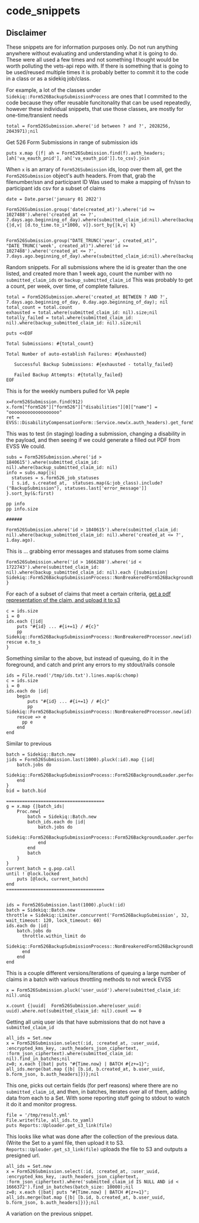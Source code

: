 # code_snippets

## Disclaimer
These snippets are for information purposes only. Do not run anything anywhere without evaluating and understanding what it is going to do. 
These were all used a few times and not something I thought would be worth polluting the vets-api repo with. If there is something that is going to be used/reused multiple times it is probably better to commit it to the code in a class or as a sidekiq job/class. 

For example, a lot of the classes under `Sidekiq::Form526BackupSubmissionProcess` are ones that I commited to the code because they offer reusable funcitonality that can be used repeatedly, however these individual snippets, that use those classes, are mostly for one-time/transient needs


```
total = Form526Submission.where('id between ? and ?', 2028256, 2043971);nil
```
Get 526 Form Submissions in range of submission ids 



```
puts x.map {|f| ah = Form526Submission.find(f).auth_headers; [ah['va_eauth_pnid'], ah['va_eauth_pid']].to_csv}.join
```
When `x` is an arrary of `Form526Submission` ids, loop over them all, get the `Form526Submission` object's auth headers. From that, grab the filenumber/ssn and participant ID
Was used to make a mapping of fn/ssn to participant ids csv for a subset of claims



```
date = Date.parse('january 01 2022')

Form526Submission.group('date(created_at)').where('id >= 1027488').where('created_at <= ?', 7.days.ago.beginning_of_day).where(submitted_claim_id:nil).where(backup_submitted_claim_id:nil).count(:id).map {|d,v| [d.to_time.to_i*1000, v]}.sort_by{|k,v| k}


Form526Submission.group("DATE_TRUNC('year', created_at)", "DATE_TRUNC('week', created_at)").where('id >= 1027488').where('created_at <= ?', 7.days.ago.beginning_of_day).where(submitted_claim_id:nil).where(backup_submitted_claim_id:nil).count(:id)

```
Random snippets. For all submissions where the id is greater than the one listed, and created more than 1 week ago, count the number with no `submitted_claim_ids` or `backup_submitted_claim_id`
This was probably to get a count, per week, over time, of complete failures. 


```
total = Form526Submission.where('created_at BETWEEN ? AND ?', 7.days.ago.beginning_of_day, 0.day.ago.beginning_of_day); nil
total_count = total.count
exhausted = total.where(submitted_claim_id: nil).size;nil
totally_failed = total.where(submitted_claim_id: nil).where(backup_submitted_claim_id: nil).size;nil

puts <<EOF

Total Submissions: #{total_count}

Total Number of auto-establish Failures: #{exhausted}

   Successful Backup Submissions: #{exhausted - totally_failed}

   Failed Backup Attempts: #{totally_failed}
EOF
```
This is for the weekly numbers pulled for VA peple







```
x=Form526Submission.find(912)
x.form["form526"]["form526"]["disabilities"][0]["name"] = "ooooooooooooooooooo"
ret = EVSS::DisabilityCompensationForm::Service.new(x.auth_headers).get_form526(x.form["form526"].to_json)
```
This was to test (in staging) loading a submission, changing a disability in the payload, and then seeing if we could generate a filled out PDF from EVSS
We could. 

```
subs = Form526Submission.where('id > 1840615').where(submitted_claim_id: nil).where(backup_submitted_claim_id: nil)
info = subs.map{|s|
  statuses = s.form526_job_statuses
  [ s.id, s.created_at,  statuses.map(&:job_class).include?("BackupSubmission"), statuses.last['error_message']]
}.sort_by(&:first)

pp info
pp info.size

######

Form526Submission.where('id > 1840615').where(submitted_claim_id: nil).where(backup_submitted_claim_id: nil).where('created_at <= ?', 1.day.ago).
```
This is ... grabbing error messages and statuses from some claims

```
Form526Submission.where('id > 1666288').where('id < 1722743').where(submitted_claim_id: nil).where(backup_submitted_claim_id: nil).each {|submission| Sidekiq::Form526BackupSubmissionProcess::NonBreakeredForm526BackgroundLoader.perform_async(sub.id) }
```
For each of a subset of claims that meet a certain criteria, [get a pdf representation of the claim, and upload it to s3 ](https://github.com/department-of-veterans-affairs/vets-api/blob/87e6bf17d4340f7c8f8669259a9dc715fdfeb2aa/lib/sidekiq/form526_backup_submission_process/processor.rb#L416)

```
c = ids.size
i = 0
ids.each {|id| 
	puts "#{id} ... #{i+=1} / #{c}"
	pp Sidekiq::Form526BackupSubmissionProcess::NonBreakeredProcessor.new(id).upload_pdf_submission_to_s3 rescue e.to_s
}
```
Something similar to the above, but instead of queuing, do it in the foreground, and catch and print any errors to my stdout/rails console

```
ids = File.read('/tmp/ids.txt').lines.map(&:chomp)
c = ids.size
i = 0
ids.each do |id| 
    begin
        puts "#{id} ... #{i+=1} / #{c}"
        pp Sidekiq::Form526BackupSubmissionProcess::NonBreakeredProcessor.new(id).upload_pdf_submission_to_s3
    rescue => e
      pp e
    end
end
```
Similar to previous



```
batch = Sidekiq::Batch.new
jids = Form526Submission.last(1000).pluck(:id).map {|id|
    batch.jobs do
        Sidekiq::Form526BackupSubmissionProcess::Form526BackgroundLoader.perform_async(id)
    end
}
bid = batch.bid

=====================================
g = x.map {|batch_ids|
    Proc.new{   
        batch = Sidekiq::Batch.new
        batch_ids.each do |id|
            batch.jobs do
                Sidekiq::Form526BackupSubmissionProcess::Form526BackgroundLoader.perform_async(id)
            end
        end
        batch
    }
}
current_batch = g.pop.call
until ! @lock.locked
    puts [@lock, current_batch]
end    
=====================================


ids = Form526Submission.last(1000).pluck(:id)
batch = Sidekiq::Batch.new
throttle = Sidekiq::Limiter.concurrent('Form526BackupSubmission', 32, wait_timeout: 120, lock_timeout: 60)
ids.each do |id|
    batch.jobs do
      throttle.within_limit do
          Sidekiq::Form526BackupSubmissionProcess::NonBreakeredForm526BackgroundLoader.perform_async(id)
      end
    end
end
```
This is a couple different versions/iterations of queuing a large number of claims in a batch with various throttling methods to not wreck EVSS



```
x = Form526Submission.pluck('user_uuid').where(submitted_claim_id: nil).uniq

x.count {|uuid|  Form526Submission.where(user_uuid: uuid).where.not(submitted_claim_id: nil).count == 0
```
Getting all uniq user ids that have submissions that do not have a `submitted_claim_id`



```
all_ids = Set.new
x = Form526Submission.select(:id, :created_at, :user_uuid, :encrypted_kms_key, :auth_headers_json_ciphertext, :form_json_ciphertext).where(submitted_claim_id: nil).find_in_batches;nil
z=0; x.each {|bat| puts "#{Time.now} | BATCH #{z+=1}"; all_ids.merge(bat.map {|b| [b.id, b.created_at, b.user_uuid, b.form_json, b.auth_headers]})};nil
```
This one, picks out certain fields (for perf reasons) where there are no `submitted_claim_id`, and then, in batches, iterates over all of them, adding data from each to a Set.
With some reporting stuff going to stdout to watch it do it and monitor progress. 


```
file = '/tmp/result.yml'
File.write(file, all_ids.to_yaml)
puts Reports::Uploader.get_s3_link(file)
```
This looks like what was done after the collection of the previous data. (Write the Set to a yaml file, then upload it to S3. `Reports::Uploader.get_s3_link(file)` uploads the file to S3 and outputs a presigned url. 



```
all_ids = Set.new
x = Form526Submission.select(:id, :created_at, :user_uuid, :encrypted_kms_key, :auth_headers_json_ciphertext, :form_json_ciphertext).where('submitted_claim_id IS NULL AND id < 1666372').find_in_batches(batch_size: 10000);nil
z=0; x.each {|bat| puts "#{Time.now} | BATCH #{z+=1}"; all_ids.merge(bat.map {|b| [b.id, b.created_at, b.user_uuid, b.form_json, b.auth_headers]})};nil
```
A variation on the previous snippet. 
